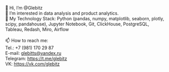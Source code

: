 👋 Hi, I’m @Glebitz \
👀 I’m interested in data analysis and product analytics. \
🌱 My Technology Stack: Python (pandas, numpy, matplotlib, seaborn, plotly, scipy, pandahouse), Jupyter Notebook, Git, ClickHouse, PostgreSQL, Tableau, Redash, Miro, Airflow \
\
📫 How to reach me: \
        Tel.: +7 (981) 170 29 87 \
        E-mail: glebitts@yandex.ru \
        Telegram: https://t.me/glebitz \
        VK: https://vk.com/glebitz

<!---
Glebitz/Glebitz is a ✨ special ✨ repository because its `README.md` (this file) appears on your GitHub profile.
You can click the Preview link to take a look at your changes.
--->
